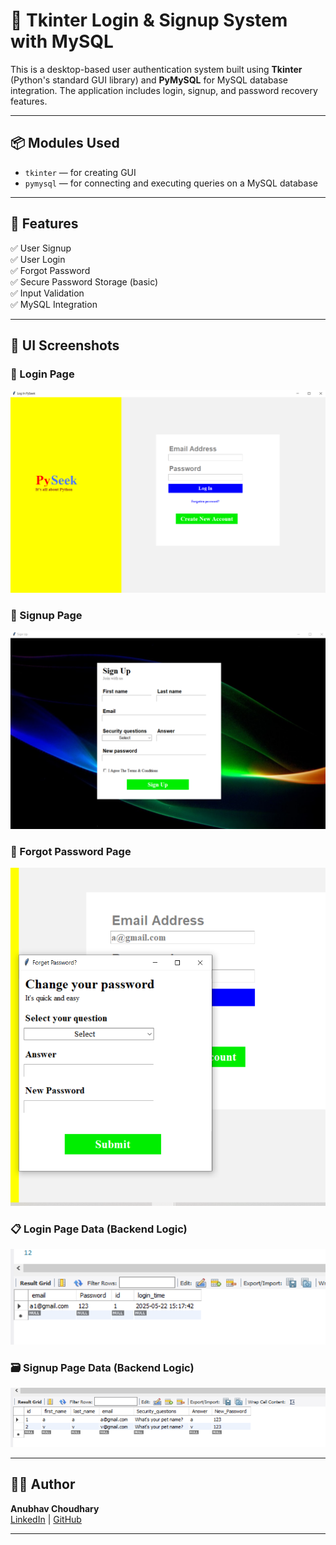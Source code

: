 # 🔐 Tkinter Login & Signup System with MySQL

This is a desktop-based user authentication system built using **Tkinter** (Python's standard GUI library) and **PyMySQL** for MySQL database integration. The application includes login, signup, and password recovery features.

---

## 📦 Modules Used

- `tkinter` — for creating GUI
- `pymysql` — for connecting and executing queries on a MySQL database

---

## 🧩 Features

✅ User Signup  
✅ User Login  
✅ Forgot Password  
✅ Secure Password Storage (basic)  
✅ Input Validation  
✅ MySQL Integration  

---


## 📸 UI Screenshots

### 🔑 Login Page
![Login Page](./Screenshort/login%20page.png)

### 📝 Signup Page
![Signup Page](./Screenshort/Signup%20page.png)

### 🔁 Forgot Password Page
![Forgot Password Page](./Screenshort/forget%20password%20page.png)

### 📋 Login Page Data (Backend Logic)
![Login Data](./Screenshort/login%20database.png)

### 🗃️ Signup Page Data (Backend Logic)
![Signup Data](./Screenshort/SignUp%20database.png)


---

## 👨‍💻 Author

**Anubhav Choudhary**  
[LinkedIn](https://www.linkedin.com/in/anubhav-choudhary-35b8ab254/) | [GitHub](https://github.com/ANUBHAV0112)

---
